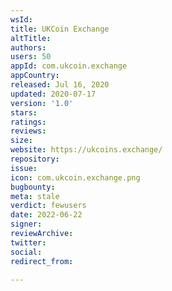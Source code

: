 ```yaml
---
wsId: 
title: UKCoin Exchange
altTitle: 
authors: 
users: 50
appId: com.ukcoin.exchange
appCountry: 
released: Jul 16, 2020
updated: 2020-07-17
version: '1.0'
stars: 
ratings: 
reviews: 
size: 
website: https://ukcoins.exchange/
repository: 
issue: 
icon: com.ukcoin.exchange.png
bugbounty: 
meta: stale
verdict: fewusers
date: 2022-06-22
signer: 
reviewArchive: 
twitter: 
social: 
redirect_from: 

---
```


